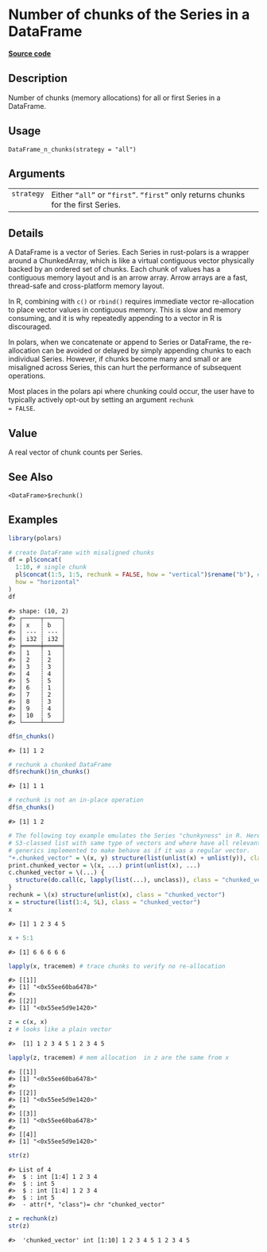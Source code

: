 

# Number of chunks of the Series in a DataFrame

[**Source code**](https://github.com/pola-rs/r-polars/tree/main/R/dataframe__frame.R#L1220)

## Description

Number of chunks (memory allocations) for all or first Series in a
DataFrame.

## Usage

<pre><code class='language-R'>DataFrame_n_chunks(strategy = "all")
</code></pre>

## Arguments

<table>
<tr>
<td style="white-space: nowrap; font-family: monospace; vertical-align: top">
<code id="DataFrame_n_chunks_:_strategy">strategy</code>
</td>
<td>
Either <code>“all”</code> or <code>“first”</code>. <code>“first”</code>
only returns chunks for the first Series.
</td>
</tr>
</table>

## Details

A DataFrame is a vector of Series. Each Series in rust-polars is a
wrapper around a ChunkedArray, which is like a virtual contiguous vector
physically backed by an ordered set of chunks. Each chunk of values has
a contiguous memory layout and is an arrow array. Arrow arrays are a
fast, thread-safe and cross-platform memory layout.

In R, combining with <code>c()</code> or <code>rbind()</code> requires
immediate vector re-allocation to place vector values in contiguous
memory. This is slow and memory consuming, and it is why repeatedly
appending to a vector in R is discouraged.

In polars, when we concatenate or append to Series or DataFrame, the
re-allocation can be avoided or delayed by simply appending chunks to
each individual Series. However, if chunks become many and small or are
misaligned across Series, this can hurt the performance of subsequent
operations.

Most places in the polars api where chunking could occur, the user have
to typically actively opt-out by setting an argument <code>rechunk =
FALSE</code>.

## Value

A real vector of chunk counts per Series.

## See Also

<code>\<DataFrame\>$rechunk()</code>

## Examples

``` r
library(polars)

# create DataFrame with misaligned chunks
df = pl$concat(
  1:10, # single chunk
  pl$concat(1:5, 1:5, rechunk = FALSE, how = "vertical")$rename("b"), # two chunks
  how = "horizontal"
)
df
```

    #> shape: (10, 2)
    #> ┌─────┬─────┐
    #> │ x   ┆ b   │
    #> │ --- ┆ --- │
    #> │ i32 ┆ i32 │
    #> ╞═════╪═════╡
    #> │ 1   ┆ 1   │
    #> │ 2   ┆ 2   │
    #> │ 3   ┆ 3   │
    #> │ 4   ┆ 4   │
    #> │ 5   ┆ 5   │
    #> │ 6   ┆ 1   │
    #> │ 7   ┆ 2   │
    #> │ 8   ┆ 3   │
    #> │ 9   ┆ 4   │
    #> │ 10  ┆ 5   │
    #> └─────┴─────┘

``` r
df$n_chunks()
```

    #> [1] 1 2

``` r
# rechunk a chunked DataFrame
df$rechunk()$n_chunks()
```

    #> [1] 1 1

``` r
# rechunk is not an in-place operation
df$n_chunks()
```

    #> [1] 1 2

``` r
# The following toy example emulates the Series "chunkyness" in R. Here it a
# S3-classed list with same type of vectors and where have all relevant S3
# generics implemented to make behave as if it was a regular vector.
"+.chunked_vector" = \(x, y) structure(list(unlist(x) + unlist(y)), class = "chunked_vector")
print.chunked_vector = \(x, ...) print(unlist(x), ...)
c.chunked_vector = \(...) {
  structure(do.call(c, lapply(list(...), unclass)), class = "chunked_vector")
}
rechunk = \(x) structure(unlist(x), class = "chunked_vector")
x = structure(list(1:4, 5L), class = "chunked_vector")
x
```

    #> [1] 1 2 3 4 5

``` r
x + 5:1
```

    #> [1] 6 6 6 6 6

``` r
lapply(x, tracemem) # trace chunks to verify no re-allocation
```

    #> [[1]]
    #> [1] "<0x55ee60ba6478>"
    #> 
    #> [[2]]
    #> [1] "<0x55ee5d9e1420>"

``` r
z = c(x, x)
z # looks like a plain vector
```

    #>  [1] 1 2 3 4 5 1 2 3 4 5

``` r
lapply(z, tracemem) # mem allocation  in z are the same from x
```

    #> [[1]]
    #> [1] "<0x55ee60ba6478>"
    #> 
    #> [[2]]
    #> [1] "<0x55ee5d9e1420>"
    #> 
    #> [[3]]
    #> [1] "<0x55ee60ba6478>"
    #> 
    #> [[4]]
    #> [1] "<0x55ee5d9e1420>"

``` r
str(z)
```

    #> List of 4
    #>  $ : int [1:4] 1 2 3 4
    #>  $ : int 5
    #>  $ : int [1:4] 1 2 3 4
    #>  $ : int 5
    #>  - attr(*, "class")= chr "chunked_vector"

``` r
z = rechunk(z)
str(z)
```

    #>  'chunked_vector' int [1:10] 1 2 3 4 5 1 2 3 4 5
